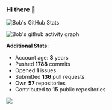 ### Hi there 👋

![Bob's GitHub Stats](https://github-readme-stats.vercel.app/api?username=Bobthesoftwaredeveloper&show_icons=true&count_private=true&theme=react&hide=stars,prs,issues,contribs)

![Bob's github activity graph](https://github-readme-activity-graph-c.herokuapp.com/graph?username=BobTheSoftwareDeveloper&theme=react-dark)

**Additional Stats**:
- Account age: **3** years
- Pushed **1788** commits
- Opened **1** issues
- Submitted **136** pull requests
- Own **57** repositories
- Contributed to **15** public repositories

![](https://komarev.com/ghpvc/?username=BobTheSoftwareDeveloper)
